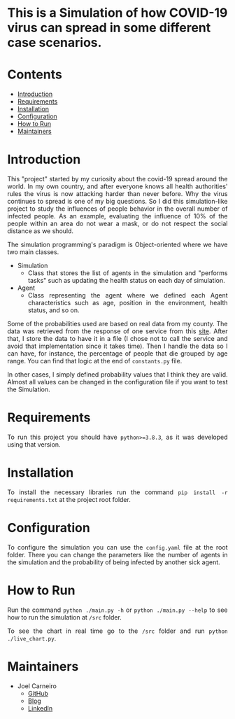 # This is a Simulation of how COVID-19 virus can spread in some different case scenarios.
<div style="text-align: justify "> 

# Contents

 * [Introduction](#introduction)
 * [Requirements](#requirements)
 * [Installation](#installation)
 * [Configuration](#configuration)
 * [How to Run](#how-to-run)
 * [Maintainers](#maintainers)

# Introduction

This "project" started by my curiosity about the covid-19 spread around the world. In my own country, and after everyone knows all health authorities' rules the virus is now attacking harder than never before. Why the virus continues to spread is one of my big questions. So I did this simulation-like project to study the influences of people behavior in the overall number of infected people. As an example, evaluating the influence of 10% of the people within an area do not wear a mask, or do not respect the social distance as we should.

The simulation programming's paradigm is Object-oriented where we have two main classes.
* Simulation
    * Class that stores the list of agents in the simulation and "performs tasks" such as updating the health status on each day of simulation.
* Agent 
    * Class representing the agent where we defined each Agent characteristics such as age, position in the environment, health status, and so on.

Some of the probabilities used are based on real data from my county. The data was retrieved from the response of one service from this [site](https://covid19.min-saude.pt/ponto-de-situacao-atual-em-portugal/). After that, I store the data to have it in a file (I chose not to call the service and avoid that implementation since it takes time). Then I handle the data so I can have, for instance, the percentage of people that die grouped by age range. You can find that logic at the end of `constants.py` file.

In other cases, I simply defined probability values that I think they are valid. Almost all values can be changed in the configuration file if you want to test the Simulation.
# Requirements

To run this project you should have `python>=3.8.3`, as it was developed using that version. 

# Installation

To install the necessary libraries run the command `pip install -r requirements.txt` at the project root folder.

# Configuration

To configure the simulation you can use the `config.yaml` file at the root folder.
There you can change the parameters like the number of agents in the simulation and the probability of being infected by another sick agent.

# How to Run

Run the command `python ./main.py -h` or `python ./main.py --help` to see how to run the simulation at `/src` folder.

To see the chart in real time go to the `/src` folder and run `python ./live_chart.py`.
  

# Maintainers

 * Joel Carneiro
    * [GitHub](https://github.com/jolasman)
    * [Blog](https://smartinsightblog.blogspot.com/)
    * [LinkedIn](https://www.linkedin.com/in/joelcarneiromieic/)

</div>
